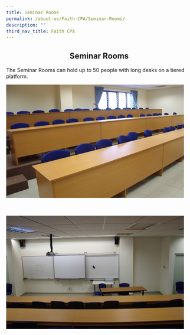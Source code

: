 ```yaml
---
title: Seminar Rooms
permalink: /about-us/Faith-CPA/Seminar-Rooms/
description: ""
third_nav_title: Faith CPA
---
```

## <center> Seminar Rooms </center>

The Seminar Rooms can hold up to 50 people with long desks on a tiered platform.

![](/images/Sem%20Rm%20Side.jpeg)

<br>

![](/images/Sem%20Rm%20Front.jpeg)
